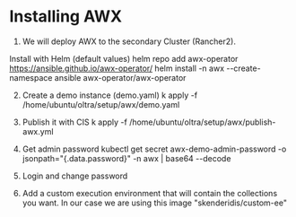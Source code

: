# Installing AWX

1. We will deploy AWX to the secondary Cluster (Rancher2).

Install with Helm (default values)
helm repo add awx-operator https://ansible.github.io/awx-operator/
helm install -n awx --create-namespace ansible awx-operator/awx-operator


2. Create a demo instance (demo.yaml)
k apply -f /home/ubuntu/oltra/setup/awx/demo.yaml


3. Publish it with CIS
k apply -f /home/ubuntu/oltra/setup/awx/publish-awx.yml


4. Get admin password
kubectl get secret awx-demo-admin-password -o jsonpath="{.data.password}" -n awx | base64 --decode


5. Login and change password


6. Add a custom execution environment that will contain the collections you want.
In our case we are using this image "skenderidis/custom-ee"
